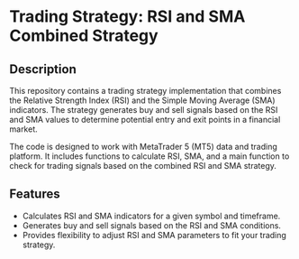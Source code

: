 # Trading Strategy: RSI and SMA Combined Strategy

## Description

This repository contains a trading strategy implementation that combines the Relative Strength Index (RSI) and the Simple Moving Average (SMA) indicators. The strategy generates buy and sell signals based on the RSI and SMA values to determine potential entry and exit points in a financial market.

The code is designed to work with MetaTrader 5 (MT5) data and trading platform. It includes functions to calculate RSI, SMA, and a main function to check for trading signals based on the combined RSI and SMA strategy.

## Features

- Calculates RSI and SMA indicators for a given symbol and timeframe.
- Generates buy and sell signals based on the RSI and SMA conditions.
- Provides flexibility to adjust RSI and SMA parameters to fit your trading strategy.
